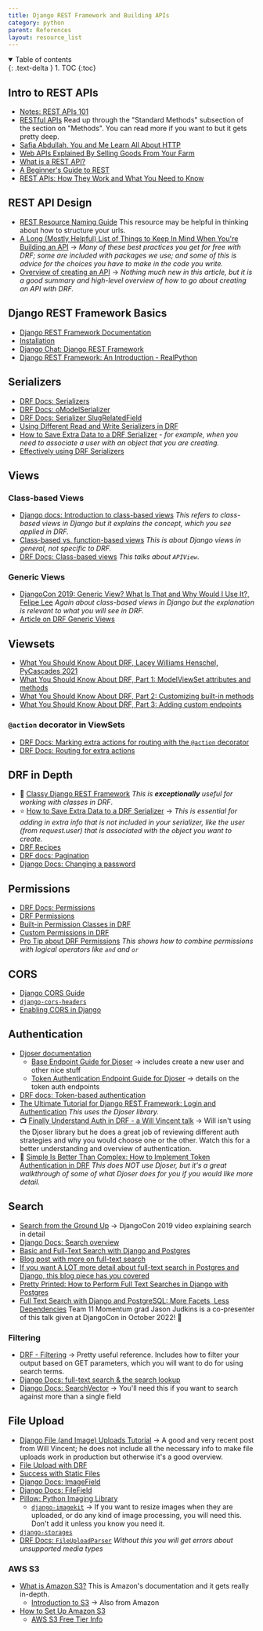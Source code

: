 ```yaml
---
title: Django REST Framework and Building APIs
category: python
parent: References
layout: resource_list
---
```


<details open markdown="block">
  <summary>
    Table of contents
  </summary>
  {: .text-delta }
1. TOC
{:toc}
</details>

## Intro to REST APIs

- [Notes: REST APIs 101](https://momentumlearn.notion.site/REST-API-Development-101-63eb6a74c0d34c3d8933919fd5e9de77)
- [RESTful APIs](https://restful-api-design.readthedocs.io/en/latest/intro.html) Read up through the "Standard Methods" subsection of the section on "Methods". You can read more if you want to but it gets pretty deep.
- [Safia Abdullah, You and Me Learn All About HTTP](https://dev.to/captainsafia/you-and-me-learn-all-about-http-with-safia-abdalla-3nd0)
- [Web APIs Explained By Selling Goods From Your Farm](https://blog.codeanalogies.com/2018/02/27/web-apis-explained-by-selling-goods-from-your-farm/)
- [What is a REST API?](https://www.youtube.com/watch?v=-mN3VyJuCjM)
- [A Beginner's Guide to REST](https://mlsdev.com/blog/81-a-beginner-s-tutorial-for-understanding-restful-api)
- [REST APIs: How They Work and What You Need to Know](https://blog.hubspot.com/website/what-is-rest-api)

## REST API Design

- [REST Resource Naming Guide](https://restfulapi.net/resource-naming/) This resource may be helpful in thinking about how to structure your urls.
- [A Long (Mostly Helpful) List of Things to Keep In Mind When You're Building an API](https://betterprogramming.pub/22-best-practices-to-take-your-api-design-skills-to-the-next-level-65569b200b9) -> _Many of these best practices you get for free with DRF; some are included with packages we use; and some of this is advice for the choices you have to make in the code you write._
- [Overview of creating an API](https://www.caktusgroup.com/blog/2019/02/01/creating-api-endpoint-django-rest-framework/) -> _Nothing much new in this article, but it is a good summary and high-level overview of how to go about creating an API with DRF._

## Django REST Framework Basics

- [Django REST Framework Documentation](https://www.django-rest-framework.org/)
- [Installation](https://www.django-rest-framework.org/#installation)
- [Django Chat: Django REST Framework](https://djangochat.com/episodes/django-rest-framework)
- [Django REST Framework: An Introduction - RealPython](https://realpython.com/django-rest-framework-quick-start/)

## Serializers

- [DRF Docs: Serializers](https://www.django-rest-framework.org/api-guide/serializers/)
- [DRF Docs: oModelSerializer](https://www.django-rest-framework.org/api-guide/serializers/#modelserializer)
- [DRF Docs: Serializer SlugRelatedField](https://www.django-rest-framework.org/api-guide/relations/#slugrelatedfield)
- [Using Different Read and Write Serializers in DRF](https://www.revsys.com/tidbits/using-different-read-and-write-serializers-django-rest-framework/)
- [How to Save Extra Data to a DRF Serializer](https://simpleisbetterthancomplex.com/tutorial/2019/04/07/how-to-save-extra-data-to-a-django-rest-framework-serializer.html) - _for example, when you need to associate a user with an object that you are creating._
- [Effectively using DRF Serializers](https://testdriven.io/blog/drf-serializers/)

## Views

### Class-based Views

- [Django docs: Introduction to class-based views](https://docs.djangoproject.com/en/4.1/topics/class-based-views/intro/) _This refers to class-based views in Django but it explains the concept, which you see applied in DRF._
- [Class-based vs. function-based views](https://simpleisbetterthancomplex.com/article/2017/03/21/class-based-views-vs-function-based-views.html) _This is about Django views in general, not specific to DRF._
- [DRF Docs: Class-based views](https://www.django-rest-framework.org/api-guide/views/) _This talks about `APIView`_.

### Generic Views

- [DjangoCon 2019: Generic View? What Is That and Why Would I Use It?, Felipe Lee](https://www.youtube.com/watch?v=qmKowZNmkCo) _Again about class-based views in Django but the explanation is relevant to what you will see in DRF._
- [Article on DRF Generic Views](https://testdriven.io/blog/drf-views-part-2/)

## Viewsets

- [What You Should Know About DRF, Lacey Williams Henschel, PyCascades 2021](https://www.youtube.com/watch?v=06DJBu1zwoY)
- [What You Should Know About DRF, Part 1: ModelViewSet attributes and methods](https://www.laceyhenschel.com/blog/2021/2/22/what-you-should-know-about-drf-part-1-modelviewset-attributes-and-methods)
- [What You Should Know About DRF, Part 2: Customizing built-in methods](https://www.laceyhenschel.com/blog/2021/2/23/what-you-should-know-about-drf-part-2-customizing-built-in-methods)
- [What You Should Know About DRF, Part 3: Adding custom endpoints](https://www.laceyhenschel.com/blog/2021/2/23/what-you-should-know-about-django-rest-framework-part-3-adding-custom-endpoints)

### `@action` decorator in ViewSets

- [DRF Docs: Marking extra actions for routing with the `@action` decorator](https://www.django-rest-framework.org/api-guide/viewsets/#marking-extra-actions-for-routing)
- [DRF Docs: Routing for extra actions](https://www.django-rest-framework.org/api-guide/routers/#routing-for-extra-actions)

## DRF in Depth

- 💜 [Classy Django REST Framework](http://www.cdrf.co/) _This is **exceptionally** useful for working with classes in DRF_.
- ⭐ [How to Save Extra Data to a DRF Serializer](https://simpleisbetterthancomplex.com/tutorial/2019/04/07/how-to-save-extra-data-to-a-django-rest-framework-serializer.html) -> _This is essential for adding in extra info that is not included in your serializer, like the user (from request.user) that is associated with the object you want to create._
- [DRF Recipes](https://tinystruggles.com/posts/drf_recipes/)
- [DRF docs: Pagination](https://www.django-rest-framework.org/api-guide/pagination/)
- [Django Docs: Changing a password](https://docs.djangoproject.com/en/4.0/topics/auth/default/#changing-passwords)

## Permissions

- [DRF Docs: Permissions](https://www.django-rest-framework.org/api-guide/permissions/)
- [DRF Permissions](https://testdriven.io/blog/drf-permissions/)
- [Built-in Permission Classes in DRF](https://testdriven.io/blog/built-in-permission-classes-drf/)
- [Custom Permissions in DRF](https://testdriven.io/blog/custom-permission-classes-drf/)
- [Pro Tip about DRF Permissions](https://www.revsys.com/tidbits/tip-about-drf-permissions/) _This shows how to combine permissions with logical operators like `and` and `or`_

## CORS

- [Django CORS Guide](https://www.stackhawk.com/blog/django-cors-guide/)
- [`django-cors-headers`](https://github.com/adamchainz/django-cors-headers)
- [Enabling CORS in Django](https://www.stackhawk.com/blog/django-cors-guide/)

## Authentication

- [Djoser documentation](https://djoser.readthedocs.io/en/latest/)
    - [Base Endpoint Guide for Djoser](https://djoser.readthedocs.io/en/latest/base_endpoints.html) -> includes create a new user and other nice stuff
    - [Token Authentication Endpoint Guide for Djoser](https://djoser.readthedocs.io/en/latest/token_endpoints.html) -> details on the token auth endpoints
- [DRF docs: Token-based authentication](https://www.django-rest-framework.org/api-guide/authentication/#tokenauthentication)
- [The Ultimate Tutorial for Django REST Framework: Login and Authentication](https://sunscrapers.com/blog/django-rest-framework-login-and-authentication/) _This uses the Djoser library._
- 📺 [Finally Understand Auth in DRF - a Will Vincent talk](https://www.youtube.com/watch?v=pY-oje5b5Qk) -> Will isn't using the Djoser library but he does a great job of reviewing different auth strategies and why you would choose one or the other. Watch this for a better understanding and overview of authentication.
- 📖 [Simple Is Better Than Complex: How to Implement Token Authentication in DRF](https://simpleisbetterthancomplex.com/tutorial/2018/11/22/how-to-implement-token-authentication-using-django-rest-framework.html) _This does NOT use Djoser, but it's a great walkthrough of some of what Djoser does for you if you would like more detail._

## Search

- [Search from the Ground Up](https://www.youtube.com/watch?v=is3R8d420D4&list=PL2NFhrDSOxgXXUMIGOs8lNe2B-f4pXOX-&index=2) -> DjangoCon 2019 video explaining search in detail
- [Django Docs: Search overview](https://docs.djangoproject.com/en/4.1/topics/db/search/)
- [Basic and Full-Text Search with Django and Postgres](https://testdriven.io/blog/django-search/)
- [Blog post with more on full-text search](https://www.netlandish.com/blog/2020/06/22/full-text-search-django-postgresql/)
- [If you want A LOT more detail about full-text search in Postgres and Django, this blog piece has you covered](https://pganalyze.com/blog/full-text-search-django-postgres)
- [Pretty Printed: How to Perform Full Text Searches in Django with Postgres](https://www.youtube.com/watch?app=desktop&v=139a0fm0YFY)
- [Full Text Search with Django and PostgreSQL: More Facets, Less Dependencies](https://youtu.be/QFs6qgvyTC4) Team 11 Momentum grad Jason Judkins is a co-presenter of this talk given at DjangoCon in October 2022! 🤩

### Filtering

- [DRF - Filtering](https://www.django-rest-framework.org/api-guide/filtering/) -> Pretty useful reference. Includes how to filter your output based on GET parameters, which you will want to do for using search terms.
- [Django Docs: full-text search & the search lookup](https://docs.djangoproject.com/en/4.1/ref/contrib/postgres/search/#the-search-lookup)
- [Django Docs: SearchVector](https://docs.djangoproject.com/en/4.0/ref/contrib/postgres/search/#searchvector) -> You'll need this if you want to search against more than a single field

## File Upload

- [Django File (and Image) Uploads Tutorial](https://learndjango.com/tutorials/django-file-and-image-uploads-tutorial) -> A good and very recent post from Will Vincent; he does not include all the necessary info to make file uploads work in production but otherwise it's a good overview.
- [File Upload with DRF](https://goodcode.io/articles/django-rest-framework-file-upload/)
- [Success with Static Files](https://www.mattlayman.com/django-riffs/success-static-files/)
- [Django Docs: ImageField](https://docs.djangoproject.com/en/3.2/ref/models/fields/#imagefield)
- [Django Docs: FileField](https://docs.djangoproject.com/en/3.2/ref/models/fields/#filefield)
- [Pillow: Python Imaging Library](https://pillow.readthedocs.io/en/stable/)
    - [`django-imagekit`](https://django-imagekit.readthedocs.io/en/latest/) -> If you want to resize images when they are uploaded, or do any kind of image processing, you will need this. Don't add it unless you know you need it.
- [`django-storages`](https://django-storages.readthedocs.io/en/latest/index.html)
- [DRF Docs: `FileUploadParser`](https://www.django-rest-framework.org/api-guide/parsers/#fileuploadparser) _Without this you will get errors about unsupported media types_

### AWS S3

- [What is Amazon S3?](https://docs.aws.amazon.com/AmazonS3/latest/userguide/Welcome.html) This is Amazon's documentation and it gets really in-depth.
    - [Introduction to S3](https://www.youtube.com/watch?v=77lMCiiMilo) -> Also from Amazon
- [How to Set Up Amazon S3](https://simpleisbetterthancomplex.com/tutorial/2017/08/01/how-to-setup-amazon-s3-in-a-django-project.html)
    - [AWS S3 Free Tier Info](https://aws.amazon.com/free/?all-free-tier.sort-by=item.additionalFields.SortRank&all-free-tier.sort-order=asc&awsf.Free%20Tier%20Types=*all&awsf.Free%20Tier%20Categories=categories%23storage)
